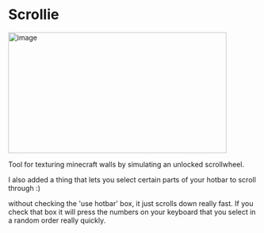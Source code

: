 ﻿# Scrollie

 <img width="440" height="244" alt="image" src="https://github.com/user-attachments/assets/a7e54c64-7245-41ac-a609-b5eab40577cb" />


Tool for texturing minecraft walls by simulating an unlocked scrollwheel.


I also added a thing that lets you select certain parts of your hotbar to scroll through :)

without checking the 'use hotbar' box, it just scrolls down really fast. If you check that box it will press the numbers on your keyboard that you select in a random order really quickly.
